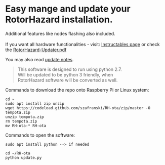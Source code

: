 

# Easy mange and update your RotorHazard installation. 

Additional features like nodes flashing also included.
</br>
</br>
If you want all hardware functionalities - visit: [Instructables page](https://www.instructables.com/id/RotorHazard-Updater/)
or check the [RotorHazard-Updater.pdf](/how_to/RotorHazard-Updater.pdf)

You may also read [update notes](update-notes.md).

>This software is designed to run using python 2.7.</br>
>Will be updated to be python 3 friendly, when</br>
>RotorHazard software will be converted as well.

Commands to download the repo onto Raspberry Pi or Linux system:

	cd ~
	sudo apt install zip unzip
	wget https://codeload.github.com/szafranski/RH-ota/zip/master -O tempota.zip
	unzip tempota.zip
	rm tempota.zip
	mv RH-ota-* RH-ota

Commands to open the software:
	
	sudo apt install python --> if needed
	
	cd ~/RH-ota
	python update.py
